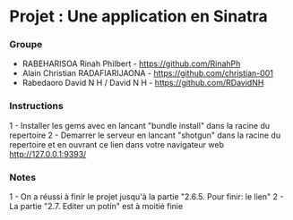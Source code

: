 # Projet : Une application en Sinatra

### Groupe
- RABEHARISOA Rinah Philbert - https://github.com/RinahPh
- Alain Christian RADAFIARIJAONA - https://github.com/christian-001
- Rabedaoro David N H / David N H - https://github.com/RDavidNH

### Instructions
1 - Installer les gems avec en lancant "bundle install" dans la racine du repertoire
2 - Demarrer le serveur en lancant "shotgun" dans la racine du repertoire et en ouvrant ce lien dans votre navigateur web http://127.0.0.1:9393/

### Notes
1 - On a réussi à finir le projet jusqu'à la partie "2.6.5. Pour finir: le lien"
2 - La partie "2.7. Editer un potin" est à moitié finie 
